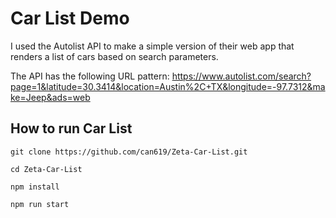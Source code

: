 # Car List Demo

I used the Autolist API to make a simple version of their web app that renders a list of cars based on search parameters.

The API has the following URL pattern: 
https://www.autolist.com/search?page=1&latitude=30.3414&location=Austin%2C+TX&longitude=-97.7312&make=Jeep&ads=web

## How to run Car List

 ```
git clone https://github.com/can619/Zeta-Car-List.git
```

```
cd Zeta-Car-List
```

```
npm install
```

```
npm run start
```